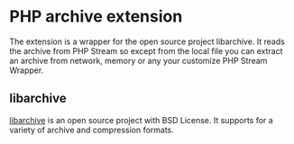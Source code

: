 # PHP archive extension
The extension is a wrapper for the open source project libarchive. It reads the archive from PHP Stream so except from the local file you can extract an archive from network, memory or any your customize PHP Stream Wrapper.

## libarchive
[libarchive](http://libarchive.org/) is an open source project with BSD License. It supports for a variety of archive and compression formats.
